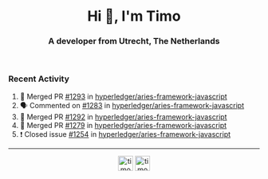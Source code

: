 <h1 align="center">Hi 👋, I'm Timo</h1>
<h3 align="center">A developer from Utrecht, The Netherlands</h3>
<br/>
<!-- https://github.com/rahuldkjain/github-profile-readme-generator --!>

<!--  <p align="left"><img src="https://github-readme-stats.vercel.app/api?username=timoglastra&show_icons=true&count_private=true&" alt="timoglastra" /></p> --!>

<!--
Github language stats
<p align="left"><img src="https://github-readme-stats.vercel.app/api/top-langs/?username=timoglastra&layout=compact" alt="timoglastra" /><p>
-->

<!-- Codestats language stats -->
<!-- <p align="left"><img src="https://codestats-readme.vercel.app/api/top-langs/?username=timoglastra&layout=compact&language_count=12" alt="timoglastra" /><p>    --!>
  
<h3>Recent Activity</h3>

<!--START_SECTION:activity-->
1. 🎉 Merged PR [#1293](https://github.com/hyperledger/aries-framework-javascript/pull/1293) in [hyperledger/aries-framework-javascript](https://github.com/hyperledger/aries-framework-javascript)
2. 🗣 Commented on [#1283](https://github.com/hyperledger/aries-framework-javascript/issues/1283) in [hyperledger/aries-framework-javascript](https://github.com/hyperledger/aries-framework-javascript)
3. 🎉 Merged PR [#1292](https://github.com/hyperledger/aries-framework-javascript/pull/1292) in [hyperledger/aries-framework-javascript](https://github.com/hyperledger/aries-framework-javascript)
4. 🎉 Merged PR [#1279](https://github.com/hyperledger/aries-framework-javascript/pull/1279) in [hyperledger/aries-framework-javascript](https://github.com/hyperledger/aries-framework-javascript)
5. ❗️ Closed issue [#1254](https://github.com/hyperledger/aries-framework-javascript/issues/1254) in [hyperledger/aries-framework-javascript](https://github.com/hyperledger/aries-framework-javascript)
<!--END_SECTION:activity-->

---

<p align="center">
<a href="https://twitter.com/timoglastra" target="blank"><img align="center" src="https://cdn.jsdelivr.net/npm/simple-icons@3.0.1/icons/twitter.svg" alt="timoglastra" height="30" width="30" /></a>
<a href="https://linkedin.com/in/timoglastra" target="blank"><img align="center" src="https://cdn.jsdelivr.net/npm/simple-icons@3.0.1/icons/linkedin.svg" alt="timoglastra" height="30" width="30" /></a>
</p>



